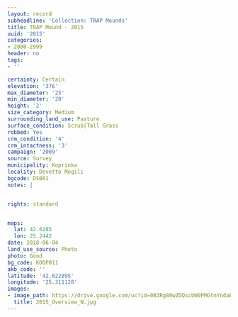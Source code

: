 ```yaml
---
layout: record
subheadline: 'Collection: TRAP Mounds'
title: TRAP Mound - 2015
uuid: '2015'
categories:
- 2000-2999
header: no
tags:
- ''

certainty: Certain
elevation: '376'
max_diameter: '25'
min_diameter: '20'
height: '2'
size_category: Medium
surrounding_land_use: Pasture
surface_condition: Scrub|Tall Grass
robbed: Yes
crm_condition: '4'
crm_intactness: '3'
campaign: '2009'
source: Survey
municipality: Koprinka
locality: Devette Mogili
bgcode: DS001
notes: |


rights: standard


maps:
  lat: 42.6285
  lon: 25.2442
date: 2018-06-04
land_use_source: Photo
photo: Good
bg_code: KOOP011
akb_code: ''
latitude: '42.622895'
longitude: '25.311128'
images:
- image_path: https://drive.google.com/uc?id=0B3Rg88wZDQscUW9PMGtnYndabGM
  title: 2015_Overview_N.jpg
---
```

